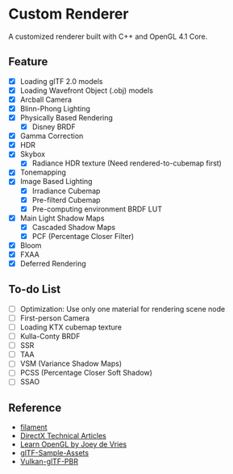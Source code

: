 # Custom Renderer

A customized renderer built with C++ and OpenGL 4.1 Core.

## Feature

- [x] Loading glTF 2.0 models
  <!-- - [x] With POSITION, TEXCOORD_0 and NORMAL attributes
  - [x] Textures and Factors
    - [x] baseColorTexture and baseColorFactor
    - [x] normalTexture
    - [x] emissiveTexture and emissiveFactor
    - [x] metallicRoughnessTexture, metallicFactor and roughnessFactor
    - [x] occlusionTexture
  - [x] Alpha Blend
  - [x] Alpha Cutoff
  - [x] Double Sided Rendering (Face Culling) -->
- [x] Loading Wavefront Object (.obj) models
- [x] Arcball Camera
- [x] Blinn-Phong Lighting
- [x] Physically Based Rendering
  - [x] Disney BRDF
- [x] Gamma Correction
- [x] HDR
- [x] Skybox
  - [x] Radiance HDR texture (Need rendered-to-cubemap first)
- [x] Tonemapping
- [x] Image Based Lighting
  - [x] Irradiance Cubemap
  - [x] Pre-filterd Cubemap
  - [x] Pre-computing environment BRDF LUT
- [x] Main Light Shadow Maps
  <!-- - [x] Calculate a projection for the light's frustum to tightly cover the camera's frustum
  - [x] Remove the shimmering edge effect along the edges of shadows due to the light changing to fit the camera
  - [x] Calculate the near and far planes by computing intersections with the light frustum and the scene -->
  - [x] Cascaded Shadow Maps
    <!-- - [x] Interval-Based Cascade Selection
    - [x] Map-Based Cascade Selection -->
  - [x] PCF (Percentage Closer Filter)
- [x] Bloom
- [x] FXAA
- [x] Deferred Rendering

## To-do List

- [ ] Optimization: Use only one material for rendering scene node
- [ ] First-person Camera
- [ ] Loading KTX cubemap texture
- [ ] Kulla-Conty BRDF
- [ ] SSR
- [ ] TAA
- [ ] VSM (Variance Shadow Maps)
- [ ] PCSS (Percentage Closer Soft Shadow)
- [ ] SSAO

## Reference

- [filament](https://github.com/google/filament)
- [DirectX Technical Articles](https://learn.microsoft.com/en-us/windows/win32/dxtecharts/dx9-technical-articles)
- [Learn OpenGL by Joey de Vries](https://learnopengl.com/Introduction)
- [glTF-Sample-Assets](https://github.com/KhronosGroup/glTF-Sample-Assets)
- [Vulkan-glTF-PBR](https://github.com/SaschaWillems/Vulkan-glTF-PBR)
